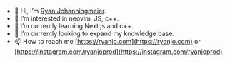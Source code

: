 - 👋 Hi, I’m [Ryan Johanningmeier](@ryanjoprod).
- 👀 I’m interested in neovim, JS, c++.
- 🌱 I’m currently learning Next.js and c++.
- 💞️ I’m currently looking to expand my knowledge base.
- 📫 How to reach me [https://ryanjo.com](https://ryanjo.com) or [https://instagram.com/ryanjoprod](https://instagram.com/ryanjoprod)

<!---
ryanjoprod/ryanjoprod is a ✨ special ✨ repository because its `README.md` (this file) appears on your GitHub profile.
You can click the Preview link to take a look at your changes.
--->
